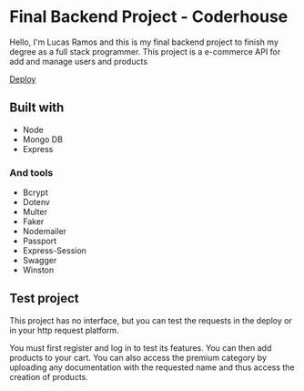 # Final Backend Project - Coderhouse

Hello, I'm Lucas Ramos and this is my final backend project to finish my degree as a full stack programmer. This project is a e-commerce API for add and manage users and products

[Deploy](https://ecommerce-api-dev-txxg.1.us-1.fl0.io)

## Built with
- Node
- Mongo DB
- Express

### And tools
- Bcrypt
- Dotenv
- Multer
- Faker
- Nodemailer
- Passport
- Express-Session 
- Swagger
- Winston

## Test project

This project has no interface, but you can test the requests in the deploy or in your http request platform.

You must first register and log in to test its features. You can then add products to your cart. You can also access the premium category by uploading any documentation with the requested name and thus access the creation of products.
